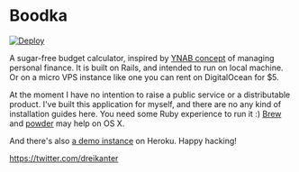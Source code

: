 # Boodka

[![Deploy](https://www.herokucdn.com/deploy/button.png)](https://heroku.com/deploy)

A sugar-free budget calculator, inspired by [YNAB concept](http://www.youneedabudget.com/method) of managing personal finance. It is built on Rails, and intended to run on local machine. Or on a micro VPS instance like one you can rent on DigitalOcean for $5.

At the moment I have no intention to raise a public service or a distributable product. I've built this application for myself, and there are no any kind of installation guides here. You need some Ruby experience to run it :) [Brew](http://brew.sh) and [powder](https://github.com/Rodreegez/powder) may help on OS X.

And there's also [a demo instance](http://boodka-demo.herokuapp.com) on Heroku. Happy hacking!

https://twitter.com/dreikanter
